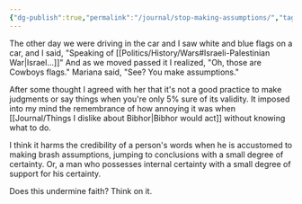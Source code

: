 ```yaml
---
{"dg-publish":true,"permalink":"/journal/stop-making-assumptions/","tags":["journal"],"created":"Oct 27, 2023, 2:30 PM"}
---
```



The other day we were driving in the car and I saw white and blue flags on a car, and I said, "Speaking of [[Politics/History/Wars#Israeli-Palestinian War\|Israel...]]" And as we moved passed it I realized, "Oh, those are Cowboys flags." Mariana said, "See? You make assumptions."

After some thought I agreed with her that it's not a good practice to make judgments or say things when you're only 5% sure of its validity. It imposed into my mind the remembrance of how annoying it was when [[Journal/Things I dislike about Bibhor\|Bibhor would act]] without knowing what to do.

I think it harms the credibility of a person's words when he is accustomed to making brash assumptions, jumping to conclusions with a small degree of certainty. Or, a man who possesses internal certainty with a small degree of support for his certainty.

Does this undermine faith? Think on it.